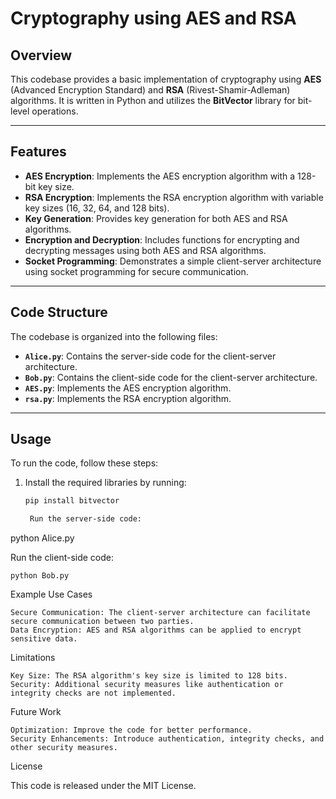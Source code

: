 # Cryptography using AES and RSA

## Overview

This codebase provides a basic implementation of cryptography using **AES** (Advanced Encryption Standard) and **RSA** (Rivest-Shamir-Adleman) algorithms. It is written in Python and utilizes the **BitVector** library for bit-level operations.

---

## Features

- **AES Encryption**: Implements the AES encryption algorithm with a 128-bit key size.
- **RSA Encryption**: Implements the RSA encryption algorithm with variable key sizes (16, 32, 64, and 128 bits).
- **Key Generation**: Provides key generation for both AES and RSA algorithms.
- **Encryption and Decryption**: Includes functions for encrypting and decrypting messages using both AES and RSA algorithms.
- **Socket Programming**: Demonstrates a simple client-server architecture using socket programming for secure communication.

---

## Code Structure

The codebase is organized into the following files:

- **`Alice.py`**: Contains the server-side code for the client-server architecture.
- **`Bob.py`**: Contains the client-side code for the client-server architecture.
- **`AES.py`**: Implements the AES encryption algorithm.
- **`rsa.py`**: Implements the RSA encryption algorithm.

---

## Usage

To run the code, follow these steps:

1. Install the required libraries by running:

   ```bash
   pip install bitvector

    Run the server-side code:
   ```

python Alice.py

Run the client-side code:

    python Bob.py

Example Use Cases

    Secure Communication: The client-server architecture can facilitate secure communication between two parties.
    Data Encryption: AES and RSA algorithms can be applied to encrypt sensitive data.

Limitations

    Key Size: The RSA algorithm's key size is limited to 128 bits.
    Security: Additional security measures like authentication or integrity checks are not implemented.

Future Work

    Optimization: Improve the code for better performance.
    Security Enhancements: Introduce authentication, integrity checks, and other security measures.

License

This code is released under the MIT License.
